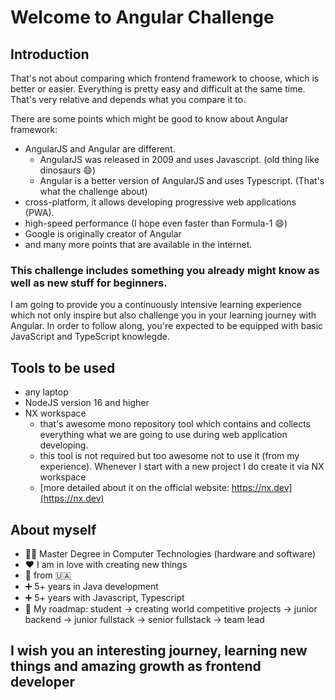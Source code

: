 # Welcome to Angular Challenge

## Introduction

That's not about comparing which frontend framework to choose, which is better or easier. Everything is pretty easy and difficult at the same time. That's very relative and depends what you compare it to.

There are some points which might be good to know about Angular framework:  
- AngularJS and Angular are different. 
  - AngularJS was released in 2009 and uses Javascript. (old thing like dinosaurs 😄)
  - Angular is a better version of AngularJS and uses Typescript. (That's what the challenge about)
- cross-platform, it allows developing progressive web applications (PWA).
- high-speed performance (I hope even faster than Formula-1 😄)
- Google is originally creator of Angular
- and many more points that are available in the internet.

### This challenge includes something you already might know as well as new stuff for beginners.

I am going to provide you a continuously intensive learning experience which not only inspire but also challenge you in your learning journey with Angular. In order to follow along, you're expected to be equipped with basic JavaScript and TypeScript knowlegde.

## Tools to be used
- any laptop
- NodeJS version 16 and higher
- NX workspace
  - that's awesome mono repository tool which contains and collects everything what we are going to use during web application developing.
  - this tool is not required but too awesome not to use it (from my experience). Whenever I start with a new project I do create it via NX workspace
  - [more detailed about it on the official website: https://nx.dev](https://nx.dev)

## About myself
- 👨‍🎓 Master Degree in Computer Technologies (hardware and software)
- ❤️ I am in love with creating new things
- 📍 from 🇺🇦
- ➕ 5+ years in Java development
- ➕ 5+ years with Javascript, Typescript
- 🚙 My roadmap: student -> creating world competitive projects -> junior backend -> junior fullstack -> senior fullstack -> team lead  

## I wish you an interesting journey, learning new things and amazing growth as frontend developer
